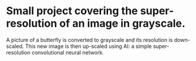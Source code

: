 # Small project covering the super-resolution of an image in grayscale.

A picture of a butterfly is converted to grayscale and its resolution is down-scaled. This new image is then up-scaled using AI: a simple super-resolution convolutional neural network. 

